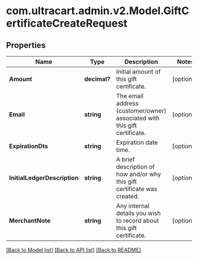 # com.ultracart.admin.v2.Model.GiftCertificateCreateRequest
## Properties

Name | Type | Description | Notes
------------ | ------------- | ------------- | -------------
**Amount** | **decimal?** | Initial amount of this gift certificate. | [optional] 
**Email** | **string** | The email address (customer/owner) associated with this gift certificate. | [optional] 
**ExpirationDts** | **string** | Expiration date time. | [optional] 
**InitialLedgerDescription** | **string** | A brief description of how and/or why this gift certificate was created. | [optional] 
**MerchantNote** | **string** | Any internal details you wish to record about this gift certificate. | [optional] 


[[Back to Model list]](../README.md#documentation-for-models) [[Back to API list]](../README.md#documentation-for-api-endpoints) [[Back to README]](../README.md)

